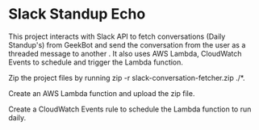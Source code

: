 # Slack Standup Echo

This project interacts with Slack API to fetch conversations (Daily Standup's) from GeekBot and send the conversation from the user as a threaded message to another . It also uses AWS Lambda, CloudWatch Events to schedule and trigger the Lambda function.

Zip the project files by running zip -r slack-conversation-fetcher.zip ./*.

Create an AWS Lambda function and upload the zip file.

Create a CloudWatch Events rule to schedule the Lambda function to run daily.
